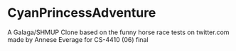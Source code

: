 # CyanPrincessAdventure
 A  Galaga/SHMUP Clone based on the funny horse race tests on twitter.com made by Annese Everage for CS-4410 (06) final
